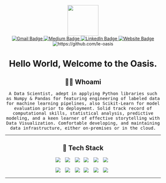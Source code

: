 
<div id="header" align="center">
  <img src="https://media.giphy.com/media/M9gbBd9nbDrOTu1Mqx/giphy.gif" width="100"/>
</div>


<div id="badges"  align="center">
                                        
  <a href="mailto:oyinlola14@gmail.com">
    <img src="https://img.shields.io/badge/Gmail-D14836?style=for-the-badge&logo=gmail&logoColor=white" alt="Gmail Badge"/>
  </a>
  <a href="https://medium.com/@le.oasis">
    <img src="https://img.shields.io/badge/Medium-12100E?style=for-the-badge&logo=medium&logoColor=white" alt="Medium Badge"/>
  </a>
  <a href="https://www.linkedin.com/in/mahmud-oyinloye-560354a5/">
    <img src="https://img.shields.io/badge/LinkedIn-blue?style=for-the-badge&logo=linkedin&logoColor=white" alt="LinkedIn Badge"/>
  </a>
  <a href="https://1400.news/">
    <img src="https://img.shields.io/badge/website-000000?style=for-the-badge&logo=About.me&logoColor=white" alt="Website Badge"/>
  </a>
    <br>
  <img src="https://komarev.com/ghpvc/?username=le-oasis" alt="https://github.com/le-oasis" />
  <h1>
  Hello World, Welcome to the Oasis.
</h1>
</div>

<h2 align="center"> 👨‍💻 Whoami</h2>
<p align="center">
  <samp> A Data Scientist, adept in applying Python libraries such as Numpy & Pandas for featuring engineering of labeled data for machine learning pipelines, also Scikit-Learn for model evaluation prior to deployment. Solid track record of computational skills, statistical analysis, predictive modeling, and a keen learner of effective storytelling with Data Visualization. Comfortable developing, and maintaining data infrastructure, either on-premises or in the cloud.
  </samp>
</p>

<hr>

<h2 align="center"> 🔭 Tech Stack </h2>
<p align="center">
  <img src="https://img.shields.io/badge/PostgreSQL-316192?style=for-the-badge&logo=postgresql&logoColor=white" />&nbsp;&nbsp;&nbsp;
  <img src="https://img.shields.io/badge/MySQL-00000F?style=for-the-badge&logo=mysql&logoColor=white" />&nbsp;&nbsp;&nbsp;
  <img src="https://img.shields.io/badge/Python-14354C?style=for-the-badge&logo=python&logoColor=white" />&nbsp;&nbsp;
  <img src="https://img.shields.io/badge/docker-%230db7ed.svg?style=for-the-badge&logo=docker&logoColor=white" />&nbsp;&nbsp;&nbsp;
  <img src="https://img.shields.io/badge/Apache%20Airflow-017CEE?style=for-the-badge&logo=Apache%20Airflow&logoColor=white" />&nbsp;&nbsp;&nbsp;
  <img src="https://img.shields.io/badge/-ElasticSearch-005571?style=for-the-badge&logo=elasticsearch" />&nbsp;&nbsp;
</p>
<p align="center">
  <img src="https://img.shields.io/badge/numpy-%23013243.svg?style=for-the-badge&logo=numpy&logoColor=white" />&nbsp;&nbsp;&nbsp;
  <img src="https://img.shields.io/badge/pandas-%23150458.svg?style=for-the-badge&logo=pandas&logoColor=white" />&nbsp;&nbsp;&nbsp;
  <img src="https://img.shields.io/badge/scikit--learn-%23F7931E.svg?style=for-the-badge&logo=scikit-learn&logoColor=white" />&nbsp;&nbsp;
  <img src="https://img.shields.io/badge/SciPy-%230C55A5.svg?style=for-the-badge&logo=scipy&logoColor=%white" />&nbsp;&nbsp;&nbsp;
  <img src="https://img.shields.io/badge/Apache%20Airflow-017CEE?style=for-the-badge&logo=Apache%20Airflow&logoColor=white" />&nbsp;&nbsp;&nbsp;
  <img src="https://img.shields.io/badge/-ElasticSearch-005571?style=for-the-badge&logo=elasticsearch" />&nbsp;&nbsp;
</p>

<hr>

